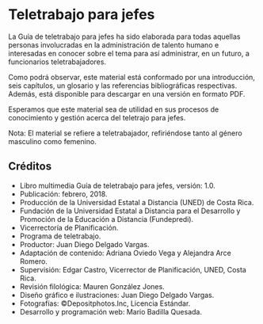 # Teletrabajo para jefes
La Guía de teletrabajo para jefes ha sido elaborada para todas aquellas personas involucradas en la
administración de talento humano e interesadas en conocer sobre el tema para así administrar, en un futuro,
a funcionarios teletrabajadores.

Como podrá observar, este material está conformado por una introducción, seis capítulos, un glosario y las 
referencias bibliográficas respectivas. Además, está disponible para descargar en una versión en formato PDF.

Esperamos que este material sea de utilidad en sus procesos de conocimiento y gestión acerca del teletrajo para jefes.

Nota: El material se refiere a teletrabajador, refiriéndose tanto al género masculino como femenino.

## Créditos
* Libro multimedia Guía de teletrabajo para jefes, versión: 1.0.
* Publicación: febrero, 2018.
* Producción de la Universidad Estatal a Distancia (UNED) de Costa Rica.
* Fundación de la Universidad Estatal a Distancia para el Desarrollo y Promoción de la Educación a Distancia (Fundepredi).
* Vicerrectoría de Planificación.
* Programa de teletrabajo.
* Productor: Juan Diego Delgado Vargas.
* Adaptación de contenido: Adriana Oviedo Vega y Alejandra Arce Romero.
* Supervisión: Edgar Castro, Vicerrector de Planificación, UNED, Costa Rica.
* Revisión filológica: Mauren González Jones.
* Diseño gráfico e ilustraciones: Juan Diego Delgado Vargas.
* Fotografías: ©Depositphotos.Inc, Licencia Estándar.
* Desarrollo y programación web: Mario Badilla Quesada.
